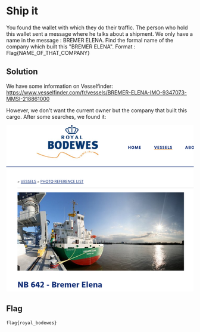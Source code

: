 # Ship it

You found the wallet with which they do their traffic. The person who hold this wallet sent a message where he talks about a shipment. We only have a name in the message : BREMER ELENA. Find the formal name of the company which built this "BREMER ELENA". Format : Flag{NAME_OF_THAT_COMPANY}

## Solution

We have some information on Vesselfinder: https://www.vesselfinder.com/fr/vessels/BREMER-ELENA-IMO-9347073-MMSI-218861000

However, we don't want the current owner but the company that built this cargo. After some searches, we found it:

![image-20211205124759188](img/image-20211205124759188.png)

## Flag

```
flag{royal_bodewes}
```

